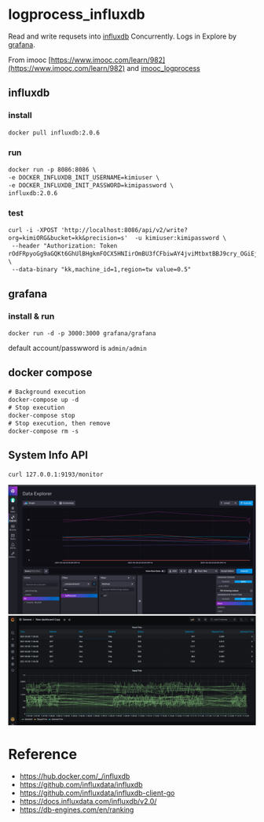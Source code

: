 # logprocess_influxdb

Read and write requsets into [influxdb](https://www.influxdata.com/) Concurrently.
Logs in Explore by [grafana](https://grafana.com/).

From imooc [https://www.imooc.com/learn/982](https://www.imooc.com/learn/982) and [imooc_logprocess](https://github.com/itsmikej/imooc_logprocess)

## influxdb
### install

``` shell
docker pull influxdb:2.0.6
```

### run
``` shell
docker run -p 8086:8086 \
-e DOCKER_INFLUXDB_INIT_USERNAME=kimiuser \
-e DOCKER_INFLUXDB_INIT_PASSWORD=kimipassword \
influxdb:2.0.6
```


### test
``` shell
curl -i -XPOST 'http://localhost:8086/api/v2/write?org=kimiORG&bucket=kk&precision=s'  -u kimiuser:kimipassword \
 --header "Authorization: Token rOdFRpyoGg9aGQKt6GhUlBHgkmFOCX5HNIirOmBU3fCFbiwAY4jviMtbxtBBJ9cry_OGiEjieHrEPnfSeRO1mw==" \
 --data-binary "kk,machine_id=1,region=tw value=0.5"
```
## grafana
### install & run
``` shell
docker run -d -p 3000:3000 grafana/grafana
```
default account/passwword is `admin/admin`


## docker compose
``` shell
# Background execution
docker-compose up -d
# Stop execution
docker-compose stop
# Stop execution, then remove  
docker-compose rm -s
```

## System Info API
``` shell
curl 127.0.0.1:9193/monitor
```

![influxDB](https://github.com/kimi0230/logprocess_influxdb/blob/master/screenshot/data_explore.png)
![grafana](https://github.com/kimi0230/logprocess_influxdb/blob/master/screenshot/grafana.png)

# Reference
* https://hub.docker.com/_/influxdb 
* https://github.com/influxdata/influxdb
* https://github.com/influxdata/influxdb-client-go
* https://docs.influxdata.com/influxdb/v2.0/
* https://db-engines.com/en/ranking

